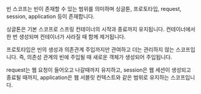 빈 스코프는 빈이 존재할 수 있는 범위를 의미하며 싱글톤, 프로토타입, request, session, application 등이 존재합니다.

싱글톤은 기본 스코프로 스프링 컨테이너의 시작과 종료까지 유지됩니다. 컨테이너에서 한 번 생성되며 컨테이너가 사라질 때 함께 제거됩니다.

프로토타입은 빈의 생성과 의존관계 주입까지만 관여하고 더는 관리하지 않는 스코프입니다.  즉, 의존성 관계의 빈에 주입될 때 새로운 객체가 생성되어 주입됩니다.

request는 웹 요청이 들어오고 나갈때까지 유지하고, session은 웹 세션이 생성되고 종료될 때까지, application은 웹 서블릿 컨텍스트와 같은 범위로 유지하는 스코프입니다.